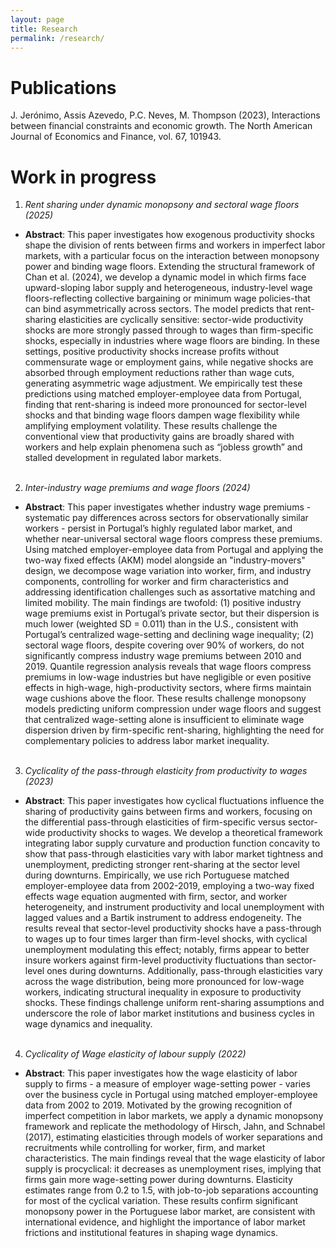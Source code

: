```yaml
---
layout: page
title: Research
permalink: /research/
---
```


# Publications

J. Jerónimo, Assis Azevedo, P.C. Neves, M. Thompson (2023), Interactions between financial constraints and economic growth. The North American Journal of Economics and Finance, vol. 67, 101943.

# Work in progress

1. *Rent sharing under dynamic monopsony and sectoral wage floors (2025)*
- **Abstract**: This paper investigates how exogenous productivity shocks shape the division
of rents between firms and workers in imperfect labor markets, with a particular focus on the interaction between monopsony power and binding wage
floors. Extending the structural framework of Chan et al. (2024), we develop
a dynamic model in which firms face upward-sloping labor supply and heterogeneous, industry-level wage floors-reflecting collective bargaining or minimum
wage policies-that can bind asymmetrically across sectors. The model predicts
that rent-sharing elasticities are cyclically sensitive: sector-wide productivity
shocks are more strongly passed through to wages than firm-specific shocks,
especially in industries where wage floors are binding. In these settings, positive productivity shocks increase profits without commensurate wage or employment gains, while negative shocks are absorbed through employment reductions
rather than wage cuts, generating asymmetric wage adjustment. We empirically
test these predictions using matched employer-employee data from Portugal,
finding that rent-sharing is indeed more pronounced for sector-level shocks and
that binding wage floors dampen wage flexibility while amplifying employment
volatility. These results challenge the conventional view that productivity gains
are broadly shared with workers and help explain phenomena such as “jobless
growth” and stalled development in regulated labor markets.<br><br>


2. *Inter-industry wage premiums and wage floors (2024)*
- **Abstract**: This paper investigates whether industry wage premiums - systematic pay differences across sectors for observationally similar workers - persist in Portugal’s highly regulated labor market, and whether near-universal sectoral wage floors compress these premiums. Using matched employer-employee data from Portugal and applying the two-way fixed effects (AKM) model alongside an "industry-movers" design, we decompose wage variation into worker, firm, and industry components, controlling for worker and firm characteristics and addressing identification challenges such as assortative matching and limited mobility. The main findings are twofold: (1) positive industry wage premiums exist in Portugal’s private sector, but their dispersion is much lower (weighted SD = 0.011) than in the U.S., consistent with Portugal’s centralized wage-setting and declining wage inequality; (2) sectoral wage floors, despite covering over 90% of workers, do not significantly compress industry wage premiums between 2010 and 2019. Quantile regression analysis reveals that wage floors compress premiums in low-wage industries but have negligible or even positive effects in high-wage, high-productivity sectors, where firms maintain wage cushions above the floor. These results challenge monopsony models predicting uniform compression under wage floors and suggest that centralized wage-setting alone is insufficient to eliminate wage dispersion driven by firm-specific rent-sharing, highlighting the need for complementary policies to address labor market inequality.<br><br>


3. *Cyclicality of the pass-through elasticity from productivity to wages (2023)*
- **Abstract**: This paper investigates how cyclical fluctuations influence the sharing of productivity gains between firms and workers, focusing on the differential pass-through elasticities of firm-specific versus sector-wide productivity shocks to wages. We develop a theoretical framework integrating labor supply curvature and production function concavity to show that pass-through elasticities vary with labor market tightness and unemployment, predicting stronger rent-sharing at the sector level during downturns. Empirically, we use rich Portuguese matched employer-employee data from 2002-2019, employing a two-way fixed effects wage equation augmented with firm, sector, and worker heterogeneity, and instrument productivity and local unemployment with lagged values and a Bartik instrument to address endogeneity. The results reveal that sector-level productivity shocks have a pass-through to wages up to four times larger than firm-level shocks, with cyclical unemployment modulating this effect; notably, firms appear to better insure workers against firm-level productivity fluctuations than sector-level ones during downturns. Additionally, pass-through elasticities vary across the wage distribution, being more pronounced for low-wage workers, indicating structural inequality in exposure to productivity shocks. These findings challenge uniform rent-sharing assumptions and underscore the role of labor market institutions and business cycles in wage dynamics and inequality.<br><br>


4. *Cyclicality of Wage elasticity of labour supply (2022)*
- **Abstract**: This paper investigates how the wage elasticity of labor supply to firms - a measure of employer wage-setting power - varies over the business cycle in Portugal using matched employer-employee data from 2002 to 2019. Motivated by the growing recognition of imperfect competition in labor markets, we apply a dynamic monopsony framework and replicate the methodology of Hirsch, Jahn, and Schnabel (2017), estimating elasticities through models of worker separations and recruitments while controlling for worker, firm, and market characteristics. The main findings reveal that the wage elasticity of labor supply is procyclical: it decreases as unemployment rises, implying that firms gain more wage-setting power during downturns. Elasticity estimates range from 0.2 to 1.5, with job-to-job separations accounting for most of the cyclical variation. These results confirm significant monopsony power in the Portuguese labor market, are consistent with international evidence, and highlight the importance of labor market frictions and institutional features in shaping wage dynamics.<br><br>

